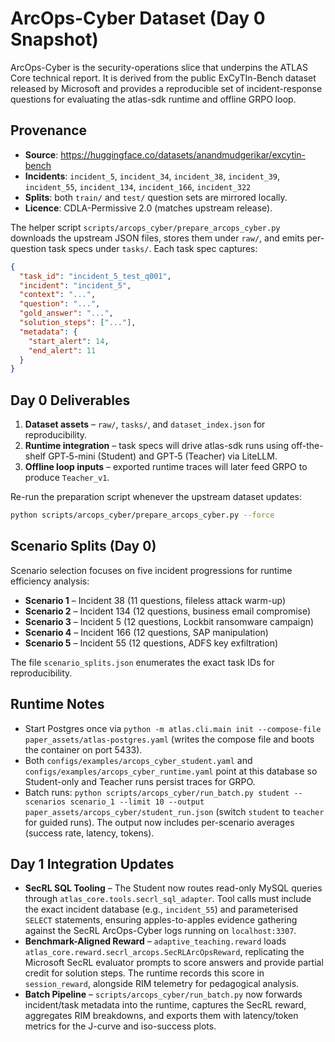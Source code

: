 # ArcOps-Cyber Dataset (Day 0 Snapshot)

ArcOps-Cyber is the security-operations slice that underpins the ATLAS Core technical report. It is derived from the public ExCyTIn-Bench dataset released by Microsoft and provides a reproducible set of incident-response questions for evaluating the atlas-sdk runtime and offline GRPO loop.

## Provenance

- **Source**: https://huggingface.co/datasets/anandmudgerikar/excytin-bench  
- **Incidents**: `incident_5`, `incident_34`, `incident_38`, `incident_39`, `incident_55`, `incident_134`, `incident_166`, `incident_322`  
- **Splits**: both `train/` and `test/` question sets are mirrored locally.  
- **Licence**: CDLA-Permissive 2.0 (matches upstream release).

The helper script `scripts/arcops_cyber/prepare_arcops_cyber.py` downloads the upstream JSON files, stores them under `raw/`, and emits per-question task specs under `tasks/`. Each task spec captures:

```json
{
  "task_id": "incident_5_test_q001",
  "incident": "incident_5",
  "context": "...",
  "question": "...",
  "gold_answer": "...",
  "solution_steps": ["..."],
  "metadata": {
    "start_alert": 14,
    "end_alert": 11
  }
}
```

## Day 0 Deliverables

1. **Dataset assets** – `raw/`, `tasks/`, and `dataset_index.json` for reproducibility.  
2. **Runtime integration** – task specs will drive atlas-sdk runs using off-the-shelf GPT‑5-mini (Student) and GPT‑5 (Teacher) via LiteLLM.  
3. **Offline loop inputs** – exported runtime traces will later feed GRPO to produce `Teacher_v1`.

Re-run the preparation script whenever the upstream dataset updates:

```bash
python scripts/arcops_cyber/prepare_arcops_cyber.py --force
```

## Scenario Splits (Day 0)

Scenario selection focuses on five incident progressions for runtime efficiency analysis:

- **Scenario 1** – Incident 38 (11 questions, fileless attack warm-up)
- **Scenario 2** – Incident 134 (12 questions, business email compromise)
- **Scenario 3** – Incident 5 (12 questions, Lockbit ransomware campaign)
- **Scenario 4** – Incident 166 (12 questions, SAP manipulation)
- **Scenario 5** – Incident 55 (12 questions, ADFS key exfiltration)

The file `scenario_splits.json` enumerates the exact task IDs for reproducibility.

## Runtime Notes

- Start Postgres once via `python -m atlas.cli.main init --compose-file paper_assets/atlas-postgres.yaml` (writes the compose file and boots the container on port 5433).
- Both `configs/examples/arcops_cyber_student.yaml` and `configs/examples/arcops_cyber_runtime.yaml` point at this database so Student-only and Teacher runs persist traces for GRPO.
- Batch runs: `python scripts/arcops_cyber/run_batch.py student --scenarios scenario_1 --limit 10 --output paper_assets/arcops_cyber/student_run.json` (switch `student` to `teacher` for guided runs). The output now includes per-scenario averages (success rate, latency, tokens).

## Day 1 Integration Updates

- **SecRL SQL Tooling** – The Student now routes read-only MySQL queries through `atlas_core.tools.secrl_sql_adapter`. Tool calls must include the exact incident database (e.g., `incident_55`) and parameterised `SELECT` statements, ensuring apples-to-apples evidence gathering against the SecRL ArcOps-Cyber logs running on `localhost:3307`.
- **Benchmark-Aligned Reward** – `adaptive_teaching.reward` loads `atlas_core.reward.secrl_arcops.SecRLArcOpsReward`, replicating the Microsoft SecRL evaluator prompts to score answers and provide partial credit for solution steps. The runtime records this score in `session_reward`, alongside RIM telemetry for pedagogical analysis.
- **Batch Pipeline** – `scripts/arcops_cyber/run_batch.py` now forwards incident/task metadata into the runtime, captures the SecRL reward, aggregates RIM breakdowns, and exports them with latency/token metrics for the J-curve and iso-success plots.
